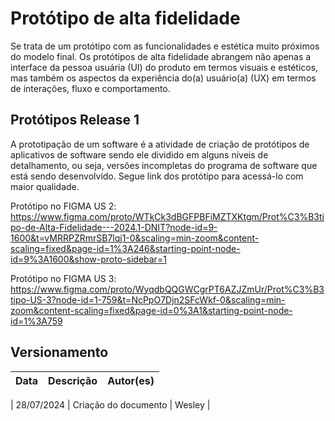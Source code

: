 # Protótipo de alta fidelidade 

Se trata de um protótipo com as funcionalidades e estética muito próximos do modelo final. Os protótipos de alta fidelidade abrangem não apenas a interface da pessoa usuária (UI) do produto em termos visuais e estéticos, mas também os aspectos da experiência do(a) usuário(a) (UX) em termos de interações, fluxo e comportamento.

## Protótipos Release 1

A prototipação de um software é a atividade de criação de protótipos de aplicativos de software sendo ele dividido em alguns níveis de detalhamento, ou seja, versões incompletas do programa de software que está sendo desenvolvido. 
Segue link dos protótipo para acessá-lo com maior qualidade. 

Protótipo no FIGMA US 2: https://www.figma.com/proto/WTkCk3dBGFPBFiMZTXKtgm/Prot%C3%B3tipo-de-Alta-Fidelidade---2024.1-DNIT?node-id=9-1600&t=vMRRPZRmrSB7lqj1-0&scaling=min-zoom&content-scaling=fixed&page-id=1%3A246&starting-point-node-id=9%3A1600&show-proto-sidebar=1

Protótipo no FIGMA US 3: https://www.figma.com/proto/WyqdbQQGWCgrPT6AZJZmUr/Prot%C3%B3tipo-US-3?node-id=1-759&t=NcPpO7Djn2SFcWkf-0&scaling=min-zoom&content-scaling=fixed&page-id=0%3A1&starting-point-node-id=1%3A759


## Versionamento

| **Data**           | **Descrição**                         | **Autor(es)**           |
| ------------------ | ------------------------------------- | ----------------------- |

| 28/07/2024         | Criação do documento                  | Wesley               |
